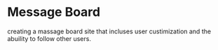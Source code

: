 # Message Board

creating a massage board site that incluses user custimization and the abuility to follow other users.
